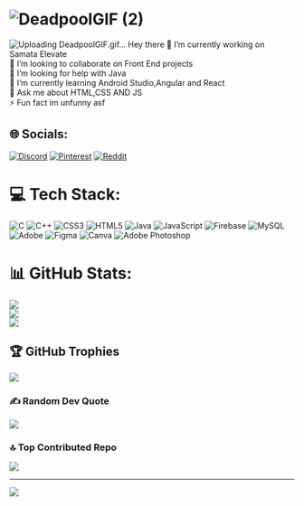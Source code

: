 #  ![DeadpoolGIF (2)](https://github.com/user-attachments/assets/9976159f-6122-4c07-beac-fcc65a6a0812)
![Uploading DeadpoolGIF.gif…]()
Hey there
🔭 I’m currently working on Samata Elevate<br>👯 I’m looking to collaborate on Front End projects<br>🤝 I’m looking for help with Java <br>🌱 I’m currently learning Android Studio,Angular and React <br>💬 Ask me about HTML,CSS AND JS<br>⚡ Fun fact im unfunny asf


## 🌐 Socials:
[![Discord](https://img.shields.io/badge/Discord-%237289DA.svg?logo=discord&logoColor=white)](https://discord.gg/papishome) [![Pinterest](https://img.shields.io/badge/Pinterest-%23E60023.svg?logo=Pinterest&logoColor=white)](https://pinterest.com/pranavlanjwal) [![Reddit](https://img.shields.io/badge/Reddit-%23FF4500.svg?logo=Reddit&logoColor=white)](https://reddit.com/user/u/Humble_Mission9547) 

# 💻 Tech Stack:
![C](https://img.shields.io/badge/c-%2300599C.svg?style=for-the-badge&logo=c&logoColor=white) ![C++](https://img.shields.io/badge/c++-%2300599C.svg?style=for-the-badge&logo=c%2B%2B&logoColor=white) ![CSS3](https://img.shields.io/badge/css3-%231572B6.svg?style=for-the-badge&logo=css3&logoColor=white) ![HTML5](https://img.shields.io/badge/html5-%23E34F26.svg?style=for-the-badge&logo=html5&logoColor=white) ![Java](https://img.shields.io/badge/java-%23ED8B00.svg?style=for-the-badge&logo=openjdk&logoColor=white) ![JavaScript](https://img.shields.io/badge/javascript-%23323330.svg?style=for-the-badge&logo=javascript&logoColor=%23F7DF1E) ![Firebase](https://img.shields.io/badge/firebase-%23039BE5.svg?style=for-the-badge&logo=firebase) ![MySQL](https://img.shields.io/badge/mysql-4479A1.svg?style=for-the-badge&logo=mysql&logoColor=white) ![Adobe](https://img.shields.io/badge/adobe-%23FF0000.svg?style=for-the-badge&logo=adobe&logoColor=white) ![Figma](https://img.shields.io/badge/figma-%23F24E1E.svg?style=for-the-badge&logo=figma&logoColor=white) ![Canva](https://img.shields.io/badge/Canva-%2300C4CC.svg?style=for-the-badge&logo=Canva&logoColor=white) ![Adobe Photoshop](https://img.shields.io/badge/adobe%20photoshop-%2331A8FF.svg?style=for-the-badge&logo=adobe%20photoshop&logoColor=white)
# 📊 GitHub Stats:
![](https://github-readme-stats.vercel.app/api?username=papiswork&theme=dark&hide_border=false&include_all_commits=true&count_private=true)<br/>
![](https://github-readme-streak-stats.herokuapp.com/?user=papiswork&theme=dark&hide_border=false)<br/>
![](https://github-readme-stats.vercel.app/api/top-langs/?username=papiswork&theme=dark&hide_border=false&include_all_commits=true&count_private=true&layout=compact)

## 🏆 GitHub Trophies
![](https://github-profile-trophy.vercel.app/?username=papiswork&theme=radical&no-frame=false&no-bg=true&margin-w=4)

### ✍️ Random Dev Quote
![](https://quotes-github-readme.vercel.app/api?type=horizontal&theme=radical)

### 🔝 Top Contributed Repo
![](https://github-contributor-stats.vercel.app/api?username=papiswork&limit=5&theme=dark&combine_all_yearly_contributions=true)

---
[![](https://visitcount.itsvg.in/api?id=papiswork&icon=0&color=0)](https://visitcount.itsvg.in)

<!-- Proudly created with GPRM ( https://gprm.itsvg.in ) -->
